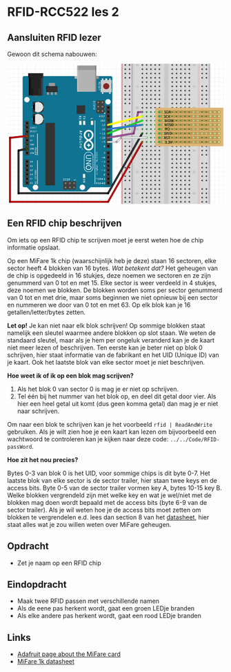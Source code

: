 # RFID-RCC522 les 2

## Aansluiten RFID lezer

Gewoon dit schema nabouwen:

![Aansluiten RFID lezer](RFID2RFID-RC522.png)

## Een RFID chip beschrijven

Om iets op een RFID chip te scrijven moet je eerst weten hoe de chip informatie opslaat.

Op een MiFare 1k chip (waarschijnlijk heb je deze) staan 16 sectoren, elke sector heeft 4 blokken van 16 bytes.
 *Wat betekent dat?* Het geheugen van de chip is opgedeeld in 16 stukjes, deze noemen we sectoren en ze zijn genummerd van 0 tot en met 15. Elke sector is weer verdeeld in 4 stukjes, deze noemen we blokken. De blokken worden soms per sector genummerd van 0 tot en met drie, maar soms beginnen we niet opnieuw bij een sector en nummeren we door van 0 tot en met 63. Op elk blok kan je 16 getallen/letter/bytes zetten.
 
 **Let op!** Je kan niet naar elk blok schrijven! Op sommige blokken staat namelijk een sleutel waarmee andere blokken op slot staan. We weten de standaard sleutel, maar als je hem per ongeluk veranderd kan je de kaart niet meer lezen of beschrijven. Ten eerste kan je beter niet op blok 0 schrijven, hier staat informatie van de fabrikant en het UID (Unique ID) van je kaart. Ook het laatste blok van elke sector moet je niet beschrijven. 
 
 **Hoe weet ik of ik op een blok mag scrijven?** 
 
 1. Als het blok 0 van sector 0 is mag je er niet op schrijven.
 2. Tel één bij het nummer van het blok op, en deel dit getal door vier. Als hier een heel getal uit komt (dus geen komma getal) dan mag je er niet naar schrijven.

Om naar een blok te schrijven kan je het voorbeeld `rfid | ReadAndWrite` gebruiken. Als je wilt zien hoe je een kaart kan lezen om bijvoorbeeld een wachtwoord te controleren kan je kijken naar deze code: `../../Code/RFID-passWord`.

**Hoe zit het nou precies?**

Bytes 0-3 van blok 0 is het UID, voor sommige chips is dit byte 0-7. Het laatste blok van elke sector is de sector trailer, hier staan twee keys en de access bits. Byte 0-5 van de sector trailer vormen key A, bytes 10-15 key B. Welke blokken vergrendeld zijn met welke key en wat je wel/niet met de blokken mag doen wordt bepaald met de access bits (byte 6-9 van de sector trailer). Als je wil weten hoe je de access bits moet zetten om blokken te vergrendelen e.d. lees dan section 8 van het [datasheet](http://cache.nxp.com/documents/data_sheet/MF1S50YYX_V1.pdf), hier staat alles wat je zou willen weten over MiFare geheugen.

## Opdracht

 * Zet je naam op een RFID chip

## Eindopdracht

 * Maak twee RFID passen met verschillende namen
 * Als de eene pas herkent wordt, gaat een groen LEDje branden
 * Als elke andere pas herkent wordt, gaat een rood LEDje branden

## Links

 * [Adafruit page about the MiFare card](https://learn.adafruit.com/adafruit-pn532-rfid-nfc/mifare)
 * [MiFare 1k datasheet](http://www.nxp.com/documents/data_sheet/MF1S50YYX.pdf)

